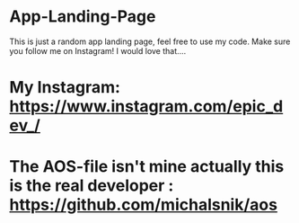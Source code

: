 # App-Landing-Page
This is just a random app landing page, feel free to use my code. Make sure you follow me on Instagram! I would love that.... 
# My Instagram: https://www.instagram.com/epic_dev_/
# The AOS-file isn't mine actually this is the real developer : https://github.com/michalsnik/aos

